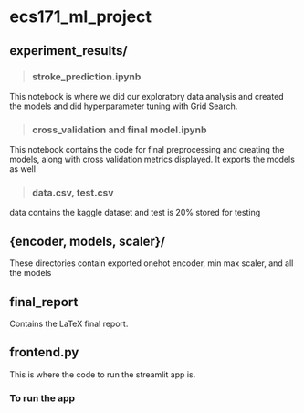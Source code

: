 # ecs171_ml_project

## experiment_results/


> ### stroke_prediction.ipynb
This notebook is where we did our exploratory data analysis and created the models and did hyperparameter tuning with Grid Search. 

> ### cross_validation and final model.ipynb
This notebook contains the code for final preprocessing and creating the models, along with cross validation metrics displayed. It exports the models as well

> ### data.csv, test.csv
data contains the kaggle dataset and test is 20% stored for testing

## {encoder, models, scaler}/
These directories contain exported onehot encoder, min max scaler, and all the models

## final_report
Contains the LaTeX final report.

## frontend.py
This is where the code to run the streamlit app is.

### To run the app
```streamlit run frontend.py